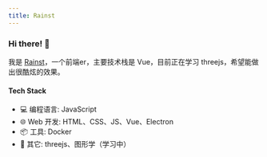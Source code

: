 ```yaml
---
title: Rainst
---
```


### Hi there! 👋

我是 [Rainst](https://github.com/Rainst9)，一个前端er，主要技术栈是 Vue，目前正在学习 threejs，希望能做出很酷炫的效果。

#### Tech Stack

- 💻 编程语言: JavaScript
- 🌐 Web 开发: HTML、CSS、JS、Vue、Electron
- 📦 工具: Docker
- 🌟 其它: threejs、图形学（学习中）
